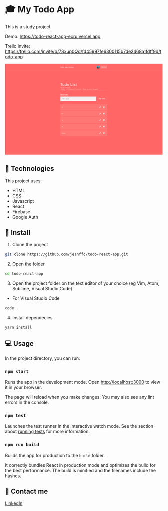 # 🎓 My Todo App

This is a study project

Demo: <a href="https://todo-react-app-ecru.vercel.app">https://todo-react-app-ecru.vercel.app</a>

Trello Invite: <a href="https://trello.com/invite/b/7Sxup0Qd/fd45997fe6300115b7de2468a1fdff9d/todo-app">https://trello.com/invite/b/7Sxup0Qd/fd45997fe6300115b7de2468a1fdff9d/todo-app</a>

![My Todo App](/src/assets/imgs/todo-app.png)

## 📌 Technologies

This project uses:

- HTML
- CSS
- Javascript
- React
- Firebase
- Google Auth

## 🚀 Install

1. Clone the project

```bash
git clone https://github.com/jeanffc/todo-react-app.git
```

2. Open the folder

```bash
cd todo-react-app
```

3. Open the project folder on the text editor of your choice (eg Vim, Atom, Sublime, Visual Studio Code)

- For Visual Studio Code

```bash
code .
```

4. Install dependecies

```bash
yarn install
```

## 💻 Usage

In the project directory, you can run:

### `npm start`

Runs the app in the development mode. Open [http://localhost:3000](http://localhost:3000) to view it in your browser.

The page will reload when you make changes. You may also see any lint errors in the console.

### `npm test`

Launches the test runner in the interactive watch mode. See the section about [running tests](https://facebook.github.io/create-react-app/docs/running-tests) for more information.

### `npm run build`

Builds the app for production to the `build` folder.

It correctly bundles React in production mode and optimizes the build for the best performance. The build is minified and the filenames include the hashes.

## 📱 Contact me

<a href="https://www.linkedin.com/in/jeancampos/"> LinkedIn</a>
